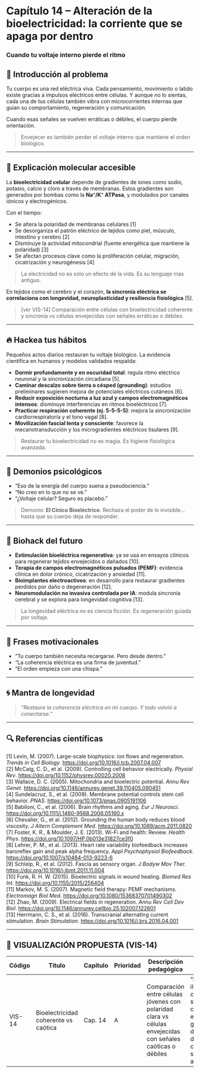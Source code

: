 # Capítulo 14 – Alteración de la bioelectricidad: la corriente que se apaga por dentro  
### Cuando tu voltaje interno pierde el ritmo

## 🧠 Introducción al problema

Tu cuerpo es una red eléctrica viva. Cada pensamiento, movimiento o latido existe gracias a impulsos eléctricos entre células. Y aunque no lo sientas, cada una de tus células también vibra con microcorrientes internas que guían su comportamiento, regeneración y comunicación.

Cuando esas señales se vuelven erráticas o débiles, el cuerpo pierde orientación.

> Envejecer es también perder el voltaje interno que mantiene el orden biológico.

---

## 🧬 Explicación molecular accesible

La **bioelectricidad celular** depende de gradientes de iones como sodio, potasio, calcio y cloro a través de membranas. Estos gradientes son generados por bombas como la **Na⁺/K⁺ ATPasa**, y modulados por canales iónicos y electrogénicos.

Con el tiempo:

- Se altera la polaridad de membranas celulares [1]  
- Se desorganiza el patrón eléctrico de tejidos como piel, músculo, intestino y cerebro [2]  
- Disminuye la actividad mitocondrial (fuente energética que mantiene la polaridad) [3]  
- Se afectan procesos clave como la proliferación celular, migración, cicatrización y neurogénesis [4]

> La electricidad no es solo un efecto de la vida. Es su lenguaje más antiguo.

En tejidos como el cerebro y el corazón, **la sincronía eléctrica se correlaciona con longevidad, neuroplasticidad y resiliencia fisiológica** [5].

> [ver VIS-14] Comparación entre células con bioelectricidad coherente y sincronía vs células envejecidas con señales erráticas o débiles.

---

## 🔥 Hackea tus hábitos

Pequeños actos diarios restauran tu voltaje biológico. La evidencia científica en humanos y modelos validados respalda:

- **Dormir profundamente y en oscuridad total**: regula ritmo eléctrico neuronal y la sincronización circadiana [5].  
- **Caminar descalzo sobre tierra o césped (grounding)**: estudios preliminares sugieren mejora de potenciales eléctricos cutáneos [6].  
- **Reducir exposición nocturna a luz azul y campos electromagnéticos intensos**: disminuye interferencias en ritmos bioeléctricos [7].  
- **Practicar respiración coherente (ej. 5-5-5-5)**: mejora la sincronización cardiorrespiratoria y el tono vagal [8].  
- **Movilización fascial lenta y consciente**: favorece la mecanotransducción y los microgradientes eléctricos tisulares [9].

> Restaurar tu bioelectricidad no es magia. Es higiene fisiológica avanzada.

---

## 🧠 Demonios psicológicos

- “Eso de la energía del cuerpo suena a pseudociencia.”  
- “No creo en lo que no se ve.”  
- “¿Voltaje celular? Seguro es placebo.”

> Demonio: **El Cínico Bioeléctrico**. Rechaza el poder de lo invisible… hasta que su cuerpo deja de responder.

---

## 🚀 Biohack del futuro

- **Estimulación bioeléctrica regenerativa**: ya se usa en ensayos clínicos para regenerar tejidos envejecidos o dañados [10].  
- **Terapia de campos electromagnéticos pulsados (PEMF)**: evidencia clínica en dolor crónico, cicatrización y ansiedad [11].  
- **Bioimplantes electroactivos**: en desarrollo para restaurar gradientes perdidos por daño o degeneración [12].  
- **Neuromodulación no invasiva controlada por IA**: modula sincronía cerebral y se explora para longevidad cognitiva [13].

> La longevidad eléctrica no es ciencia ficción. Es regeneración guiada por voltaje.

---

## 💬 Frases motivacionales

- “Tu cuerpo también necesita recargarse. Pero desde dentro.”  
- “La coherencia eléctrica es una firma de juventud.”  
- “El orden empieza con una chispa.”

---

## 🌀 Mantra de longevidad

> *“Restaure la coherencia eléctrica en mi cuerpo. Y todo volvió a conectarse.”*

---

## 🔍 Referencias científicas

[1] Levin, M. (2007). Large-scale biophysics: ion flows and regeneration. *Trends in Cell Biology*. https://doi.org/10.1016/j.tcb.2007.04.007  
[2] McCaig, C. D., et al. (2009). Controlling cell behavior electrically. *Physiol Rev*. https://doi.org/10.1152/physrev.00020.2008  
[3] Wallace, D. C. (2005). Mitochondria and bioelectric potential. *Annu Rev Genet*. https://doi.org/10.1146/annurev.genet.39.110405.090451  
[4] Sundelacruz, S., et al. (2009). Membrane potential controls stem cell behavior. *PNAS*. https://doi.org/10.1073/pnas.0905191106  
[5] Babiloni, C., et al. (2006). Brain rhythms and aging. *Eur J Neurosci*. https://doi.org/10.1111/j.1460-9568.2006.05160.x  
[6] Chevalier, G., et al. (2012). Grounding the human body reduces blood viscosity. *J Altern Complement Med*. https://doi.org/10.1089/acm.2011.0820  
[7] Foster, K. R., & Moulder, J. E. (2013). Wi-Fi and health: Review. *Health Phys*. https://doi.org/10.1097/HP.0b013e31827ce3f0  
[8] Lehrer, P. M., et al. (2013). Heart rate variability biofeedback increases baroreflex gain and peak alpha frequency. *Appl Psychophysiol Biofeedback*. https://doi.org/10.1007/s10484-013-9223-6  
[9] Schleip, R., et al. (2012). Fascia as sensory organ. *J Bodyw Mov Ther*. https://doi.org/10.1016/j.jbmt.2011.11.004  
[10] Funk, R. H. W. (2015). Bioelectric signals in wound healing. *Biomed Res Int*. https://doi.org/10.1155/2015/256404  
[11] Markov, M. S. (2007). Magnetic field therapy: PEMF mechanisms. *Electromagn Biol Med*. https://doi.org/10.1080/15368370701490302  
[12] Zhao, M. (2009). Electrical fields in regeneration. *Annu Rev Cell Dev Biol*. https://doi.org/10.1146/annurev.cellbio.25.102007.122601  
[13] Herrmann, C. S., et al. (2016). Transcranial alternating current stimulation. *Brain Stimulation*. https://doi.org/10.1016/j.brs.2016.04.001  

---

## 🎨 VISUALIZACIÓN PROPUESTA (VIS-14)

| Código  | Título                            | Capítulo | Prioridad | Descripción pedagógica                                                                                          | Prompt IA                                                                                                                                    | Generada | Enlace |
|---------|------------------------------------|----------|-----------|------------------------------------------------------------------------------------------------------------------|-----------------------------------------------------------------------------------------------------------------------------------------------|----------|--------|
| VIS-14  | Bioelectricidad coherente vs caótica | Cap. 14  | A         | Comparación entre células jóvenes con polaridad clara vs células envejecidas con señales caóticas o débiles      | “Split illustration of cells with strong, coordinated electrical gradients vs disorganized, depolarized, chaotic signal cells in aging”     | ⬜        | —      |

